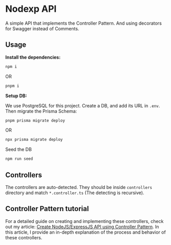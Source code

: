 # Nodexp API

A simple API that implements the Controller Pattern. And using decorators for Swagger instead of Comments.

## Usage

**Install the dependencies:**

```bash
npm i
```

OR

```bash
pnpm i
```

**Setup DB:**

We use PostgreSQL for this project. Create a DB, and add its URL in `.env`. Then migrate the Prisma Schema:

```bash
pnpm prisma migrate deploy
```

OR

```bash
npx prisma migrate deploy
```

Seed the DB

```bash
npm run seed
```

## Controllers

The controllers are auto-detected. They should be inside `controllers` directory and match `*.controller.ts` (The detecting is recursive).

## Controller Pattern tutorial

For a detailed guide on creating and implementing these controllers, check out my article: [Create NodeJS/ExpressJS API using Controller Pattern](https://mehdijai.hashnode.dev/step-by-step-guide-to-creating-a-nodejsexpressjs-api-using-controller-pattern). In this article, I provide an in-depth explanation of the process and behavior of these controllers.
